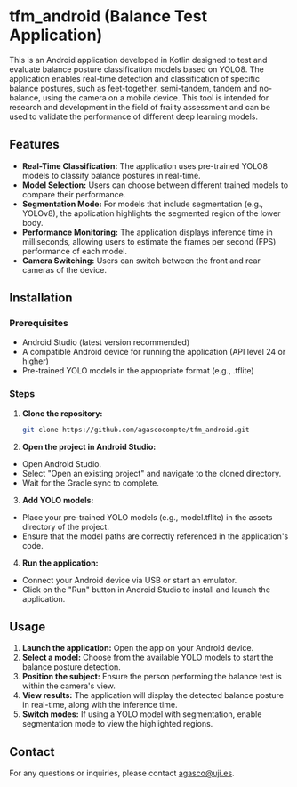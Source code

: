 # tfm_android (Balance Test Application)

This is an Android application developed in Kotlin designed to test and evaluate balance posture classification models based on YOLO8. The application enables real-time detection and classification of specific balance postures, such as feet-together, semi-tandem, tandem and no-balance, using the camera on a mobile device. This tool is intended for research and development in the field of frailty assessment and can be used to validate the performance of different deep learning models.

## Features

- **Real-Time Classification:** The application uses pre-trained YOLO8 models to classify balance postures in real-time.
- **Model Selection:** Users can choose between different trained models to compare their performance.
- **Segmentation Mode:** For models that include segmentation (e.g., YOLOv8), the application highlights the segmented region of the lower body.
- **Performance Monitoring:** The application displays inference time in milliseconds, allowing users to estimate the frames per second (FPS) performance of each model.
- **Camera Switching:** Users can switch between the front and rear cameras of the device.

## Installation

### Prerequisites

- Android Studio (latest version recommended)
- A compatible Android device for running the application (API level 24 or higher)
- Pre-trained YOLO models in the appropriate format (e.g., .tflite)

### Steps

1. **Clone the repository:**

   ```bash
   git clone https://github.com/agascocompte/tfm_android.git
   ```
   
2. **Open the project in Android Studio:**

- Open Android Studio.
- Select "Open an existing project" and navigate to the cloned directory.
- Wait for the Gradle sync to complete.

3. **Add YOLO models:**

- Place your pre-trained YOLO models (e.g., model.tflite) in the assets directory of the project.
- Ensure that the model paths are correctly referenced in the application's code.

4. **Run the application:**

- Connect your Android device via USB or start an emulator.
- Click on the "Run" button in Android Studio to install and launch the application.

## Usage

1. **Launch the application:** Open the app on your Android device.
2. **Select a model:** Choose from the available YOLO models to start the balance posture detection.
3. **Position the subject:** Ensure the person performing the balance test is within the camera's view.
4. **View results:** The application will display the detected balance posture in real-time, along with the inference time.
5. **Switch modes:** If using a YOLO model with segmentation, enable segmentation mode to view the highlighted regions.

## Contact

For any questions or inquiries, please contact [agasco@uji.es](agasco@uji.es).
